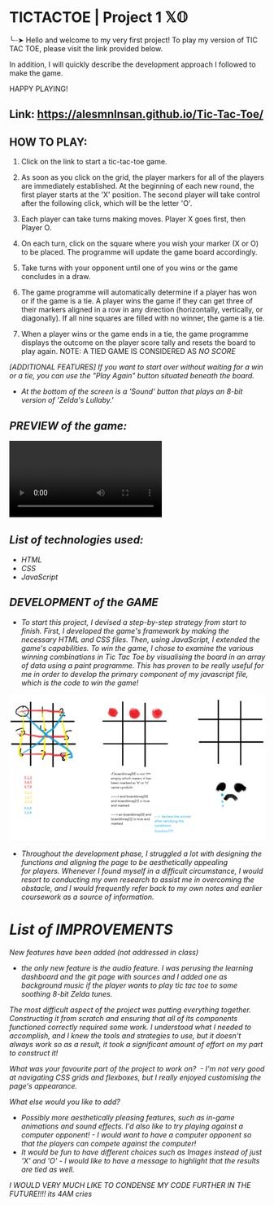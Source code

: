 # TICTACTOE | Project 1 𝕏𝕆

╰┈➤ Hello and welcome to my very first project!
To play my version of TIC TAC TOE, please visit the link provided below. 

In addition, I will quickly describe the development approach I followed to make the game.

HAPPY PLAYING!


 ## Link: https://alesmnlnsan.github.io/Tic-Tac-Toe/

 ## HOW TO PLAY:
1. Click on the link to start a tic-tac-toe game. 

2. As soon as you click on the grid, the player markers for all of the players are immediately established. At the beginning of each new round, the first player starts at the 'X' position. The second player will take control after the following click, which will be the letter 'O'.

3. Each player can take turns making moves. Player X goes first, then Player O.

4. On each turn, click on the square where you wish your marker (X or O) to be placed. The programme will update the game board accordingly.

5. Take turns with your opponent until one of you wins or the game concludes in a draw.

6. The game programme will automatically determine if a player has won or if the game is a tie. A player wins the game if they can get three of their markers aligned in a row in any direction (horizontally, vertically, or diagonally). If all nine squares are filled with no winner, the game is a tie.

7. When a player wins or the game ends in a tie, the game programme displays the outcome on the player score tally and resets the board to play again. NOTE: A TIED GAME IS CONSIDERED AS <em>NO SCORE<em>

[ADDITIONAL FEATURES]
If you want to start over without waiting for a win or a tie, you can use the "Play Again" button situated beneath the board.
- At the bottom of the screen is a 'Sound' button that plays an 8-bit version of 'Zelda's Lullaby.'

## PREVIEW of the game:
<video src="images/game.video.mp4" controls title="Title"></video>

## List of technologies used:
- HTML
- CSS
- JavaScript

## DEVELOPMENT of the GAME
- To start this project, I devised a step-by-step strategy from start to finish. First, I developed the game's framework by making the necessary HTML and CSS files. Then, using JavaScript, I extended the game's capabilities. To win the game, I chose to examine the various winning combinations in Tic Tac Toe by visualising the board in an array of data using a paint programme. This has proven to be really useful for me in order to develop the primary component of my javascript file, which is the code to win the game!

<img src="images/paint.tictactoe.png"></img>

- Throughout the development phase, I struggled a lot with designing the functions and aligning the page to be aesthetically appealing for players. Whenever I found myself in a difficult circumstance, I would resort to conducting my own research to assist me in overcoming the obstacle, and I would frequently refer back to my own notes and earlier coursework as a source of information. 

# List of IMPROVEMENTS
<em>New features have been added (not addressed in class) <em>
- the only new feature is the audio feature. I was perusing the learning dashboard and the git page with sources and I added one as background music if the player wants to play tic tac toe to some soothing 8-bit Zelda tunes.

<em>The most difficult aspect<em> of the project was putting everything together. Constructing it from scratch and ensuring that all of its components functioned correctly required some work. I understood what I needed to accomplish, and I knew the tools and strategies to use, but it doesn't always work so as a result, it took a significant amount of effort on my part to construct it! 

<em>What was your favourite part of the project to work on? <em>
- I'm not very good at navigating CSS grids and flexboxes, but I really enjoyed customising the page's appearance.

<em>What else would you like to add?<em>
- Possibly more aesthetically pleasing features, such as in-game animations and sound effects. I'd also like to try playing against a computer opponent!
- I would want to have a computer opponent so that the players can compete against the computer! 
- It would be fun to have different choices such as Images instead of just 'X' and 'O'
- I would like to have a message to highlight that the results are tied as well.


I WOULD VERY MUCH LIKE TO CONDENSE MY CODE FURTHER IN THE FUTURE!!!!
its 4AM *cries*